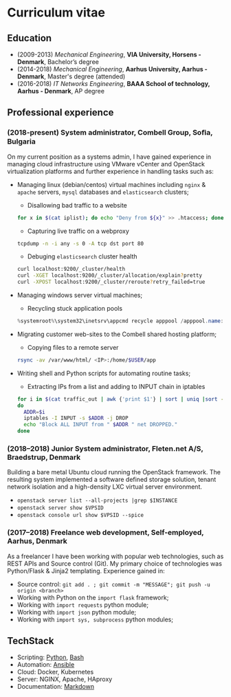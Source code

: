 # Curriculum vitae

## Education

- (2009-2013) _Mechanical Engineering_, __VIA University, Horsens - Denmark__, Bachelor’s degree
- (2014-2018) _Mechanical Engineering_, __Aarhus University, Aarhus - Denmark__, Master's degree (attended)
- (2016-2018) _IT Networks Engineering_, __BAAA School of technology, Aarhus - Denmark__, AP degree

## Professional experience

### (2018-present) System administrator, Combell Group, Soﬁa, Bulgaria

On my current position as a systems admin, I have gained experience in managing cloud infrastructure using VMware vCenter and OpenStack virtualization platforms and further experience in handling tasks such as:

- Managing linux (debian/centos) virtual machines including `nginx` & `apache` servers, `mysql` databases and `elasticsearch` clusters;

  - Disallowing bad traffic to a website

  ```bash
  for x in $(cat iplist); do echo "Deny from ${x}" >> .htaccess; done
  ```

  - Capturing live traffic on a webproxy

  ```bash
  tcpdump -n -i any -s 0 -A tcp dst port 80
  ```

  - Debuging `elasticsearch` cluster health

  ```bash
  curl localhost:9200/_cluster/health
  curl -XGET localhost:9200/_cluster/allocation/explain?pretty
  curl -XPOST localhost:9200/_cluster/reroute?retry_failed=true
  ```

- Managing windows server virtual machines;

  - Recycling stuck application pools

  ```powershell
  %systemroot%\system32\inetsrv\appcmd recycle apppool /apppool.name:NAME
  ```

- Migrating customer web-sites to the Combell shared hosting platform;

  - Copying files to a remote server

  ```bash
  rsync -av /var/www/html/ <IP>:/home/$USER/app
  ```

- Writing shell and Python scripts for automating routine tasks;

  - Extracting IPs from a list and adding to INPUT chain in iptables

  ```bash
  for i in $(cat traffic_out | awk {'print $1'} | sort | uniq |sort -rn | head -n7)
  do
    ADDR=$i
    iptables -I INPUT -s $ADDR -j DROP
    echo "Block ALL INPUT from " $ADDR " net DROPPED."
  done
  ```

### (2018–2018) Junior System administrator, Fleten.net A/S, Braedstrup, Denmark

Building a bare metal Ubuntu cloud running the OpenStack framework. The resulting system implemented a software defined storage solution, tenant network isolation and a high-density LXC virtual server environment.

- `openstack server list --all-projects |grep $INSTANCE`
- `openstack server show $VPSID`
- `openstack console url show $VPSID --spice`

### (2017–2018) Freelance web development, Self-employed, Aarhus, Denmark

As a freelancer I have been working with popular web technologies, such as REST APIs and Source control (Git). My primary choice of technologies was Python/Flask & Jinja2 templating. Experience gained in:

- Source control: `git add . ; git commit -m "MESSAGE"; git push -u origin <branch>`
- Working with Python on the `import flask` framework;
- Working with `import requests` python module;
- Working with `import json` python module;
- Working with `import sys, subprocess` python modules;

## TechStack

- Scripting: [Python](https://github.com/vnurkov/useful-python-code), [Bash](https://github.com/vnurkov/misceleneous)
- Automation: [Ansible](https://github.com/vnurkov/playbooks)
- Cloud: Docker, Kubernetes
- Server: NGINX, Apache, HAproxy
- Documentation: [Markdown](https://github.com/vnurkov/digital-cv)

<!-- 
## Courses

- Mathematics 1 Differential equations and matrix equations
- Mathematics 2 Statistics and probability theory (Aarhus University)
- Algorythms Optimization and statistical models (Aarhus University)
- Fluid dynamics (Aarhus University)
- Advanced Finite Elements (Aarhus University)
-->